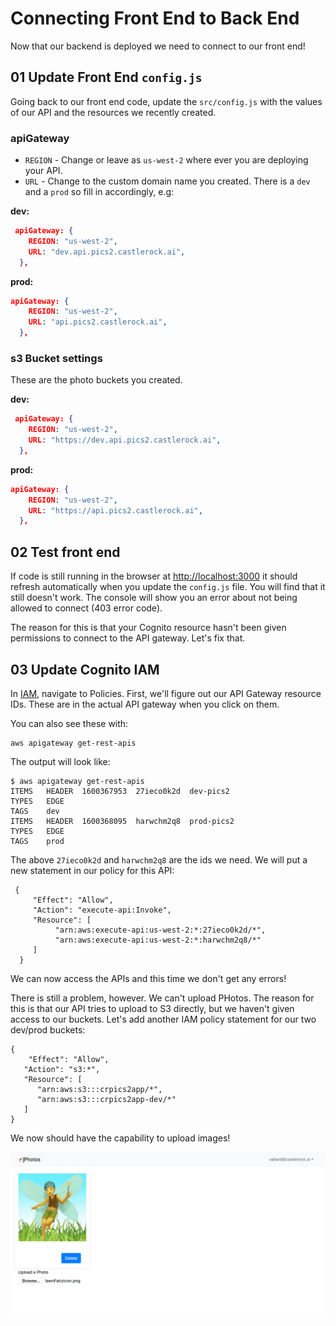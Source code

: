 # Connecting Front End to Back End

Now that our backend is deployed we need to connect to our front end!

## 01 Update Front End `config.js`

Going back to our front end code, update the `src/config.js` with the values of our API and the resources we recently created. 

### apiGateway

* `REGION` - Change or leave as `us-west-2` where ever you are deploying your API. 
* `URL` - Change to the custom domain name you created.  There is a `dev` and a `prod` so fill in accordingly, e.g:

__dev:__

```json
 apiGateway: {
    REGION: "us-west-2",
    URL: "dev.api.pics2.castlerock.ai",
  }, 
``` 

__prod:__

```json
apiGateway: {
    REGION: "us-west-2",
    URL: "api.pics2.castlerock.ai",
  },
```

### s3 Bucket settings

These are the photo buckets you created. 

__dev:__

```json
 apiGateway: {
    REGION: "us-west-2",
    URL: "https://dev.api.pics2.castlerock.ai",
  }, 
``` 

__prod:__

```json
apiGateway: {
    REGION: "us-west-2",
    URL: "https://api.pics2.castlerock.ai",
  },
```

## 02 Test front end

If code is still running in the browser at [http://localhost:3000](http://localhost:300) it should refresh automatically when you update the `config.js` file.  You will find that it still doesn't work. The console will show you an error about not being allowed to connect (403 error code). 

The reason for this is that your Cognito resource hasn't been given permissions to  connect to the API gateway.  Let's fix that.

## 03 Update Cognito IAM

In [IAM](https://console.aws.amazon.com/iam/home#/home), navigate to Policies. First, we'll figure out our API Gateway resource IDs. These are in the actual API gateway when you click on them. 

You can also see these with: 

```
aws apigateway get-rest-apis
```

The output will look like: 

```
$ aws apigateway get-rest-apis
ITEMS	HEADER	1600367953	27ieco0k2d	dev-pics2
TYPES	EDGE
TAGS	dev
ITEMS	HEADER	1600368095	harwchm2q8	prod-pics2
TYPES	EDGE
TAGS	prod
```

The above `27ieco0k2d` and `harwchm2q8` are the ids we need. We will put a new statement in our policy for this API: 

```
 {
     "Effect": "Allow",
     "Action": "execute-api:Invoke",
     "Resource": [
          "arn:aws:execute-api:us-west-2:*:27ieco0k2d/*",
          "arn:aws:execute-api:us-west-2:*:harwchm2q8/*"
     ]
  }
```

We can now access the APIs and this time we don't get any errors!

There is still a problem, however. We can't upload PHotos.  The reason for this is that our API tries to upload to S3 directly, but we haven't given access to our buckets.  Let's add another IAM policy statement for our two dev/prod buckets: 

```
{
	"Effect": "Allow",
   "Action": "s3:*",
   "Resource": [
      "arn:aws:s3:::crpics2app/*",
      "arn:aws:s3:::crpics2app-dev/*"
   ]
}
```

We now should have the capability to upload images!

![upload image](../images/test01.png)